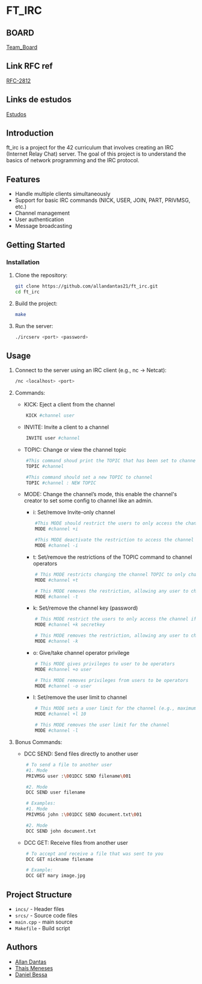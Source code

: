 # FT_IRC

## BOARD
[Team_Board](https://github.com/users/AllanDantas21/projects/3/views/1)

## Link RFC ref
[RFC-2812](https://datatracker.ietf.org/doc/html/rfc2812)

## Links de estudos
[Estudos](./docs/link_utils.md)

## Introduction

ft_irc is a project for the 42 curriculum that involves creating an IRC (Internet Relay Chat) server. The goal of this project is to understand the basics of network programming and the IRC protocol.

## Features

- Handle multiple clients simultaneously
- Support for basic IRC commands (NICK, USER, JOIN, PART, PRIVMSG, etc.)
- Channel management
- User authentication
- Message broadcasting

## Getting Started

### Installation

1. Clone the repository:
    ```sh
    git clone https://github.com/allandantas21/ft_irc.git
    cd ft_irc
    ```

2. Build the project:
    ```sh
    make
    ```

3. Run the server:
    ```sh
    ./ircserv <port> <password>
    ```

## Usage

1. Connect to the server using an IRC client (e.g., nc -> Netcat):
    ```sh
    /nc <localhost> <port>
    ```

2. Commands:

    * KICK: Eject a client from the channel
    ```sh
        KICK #channel user
    ```

    * INVITE: Invite a client to a channel
    ```sh
        INVITE user #channel
    ```

    * TOPIC: Change or view the channel topic
    ```sh
        #This command shoud print the TOPIC that has been set to channel
        TOPIC #channel

        #This command should set a new TOPIC to channel
        TOPIC #channel : NEW TOPIC
    ```

    * MODE: Change the channel’s mode, this enable the channel's creator to set some config to channel like an admin.

        - i: Set/remove Invite-only channel
        ```sh
            #This MODE should restrict the users to only access the channel if they have a INVITE
            MODE #channel +i

            #This MODE deactivate the restriction to access the channel with an INVITE
            MODE #channel -i
        ```

        - t: Set/remove the restrictions of the TOPIC command to channel operators
        ```sh
            # This MODE restricts changing the channel TOPIC to only channel operators
            MODE #channel +t

            # This MODE removes the restriction, allowing any user to change the channel TOPIC
            MODE #channel -t
        ```

        - k: Set/remove the channel key (password)
        ```sh
            # This MODE restrict the users to only access the channel if they have known a password
            MODE #channel +k secretkey

            # This MODE removes the restriction, allowing any user to change access the channel
            MODE #channel -k
        ```

        - o: Give/take channel operator privilege
        ```sh
            # This MODE gives privileges to user to be operators
            MODE #channel +o user

            # This MODE removes privileges from users to be operators
            MODE #channel -o user
        ```

        - l: Set/remove the user limit to channel
        ```sh
            # This MODE sets a user limit for the channel (e.g., maximum 10 users)
            MODE #channel +l 10

            # This MODE removes the user limit for the channel
            MODE #channel -l
        ```

3. Bonus Commands:

    * DCC SEND: Send files directly to another user
    ```sh
        # To send a file to another user
        #1. Mode
        PRIVMSG user :\001DCC SEND filename\001

        #2. Mode
        DCC SEND user filename

        # Examples:
        #1. Mode
        PRIVMSG john :\001DCC SEND document.txt\001

        #2. Mode
        DCC SEND john document.txt

    ```

    * DCC GET: Receive files from another user
    ```sh
        # To accept and receive a file that was sent to you
        DCC GET nickname filename

        # Example:
        DCC GET mary image.jpg
    ```

## Project Structure

- `incs/` - Header files
- `srcs/` - Source code files
- `main.cpp` - main source
- `Makefile` - Build script

## Authors

- [Allan Dantas](https://github.com/allandantas21)
- [Thaís Meneses](https://github.com/thaiismeneses)
- [Daniel Bessa](https://github.com/dwbessa)
